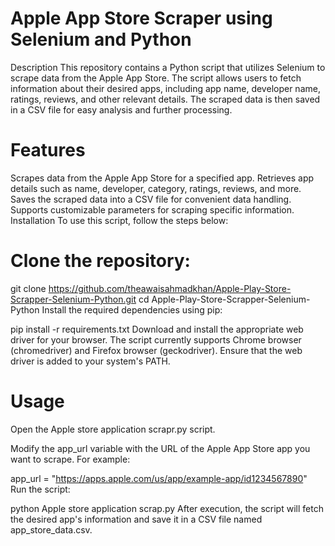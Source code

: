 # Apple App Store Scraper using Selenium and Python
Description
This repository contains a Python script that utilizes Selenium to scrape data from the Apple App Store. The script allows users to fetch information about their desired apps, including app name, developer name, ratings, reviews, and other relevant details. The scraped data is then saved in a CSV file for easy analysis and further processing.

# Features
Scrapes data from the Apple App Store for a specified app.
Retrieves app details such as name, developer, category, ratings, reviews, and more.
Saves the scraped data into a CSV file for convenient data handling.
Supports customizable parameters for scraping specific information.
Installation
To use this script, follow the steps below:

# Clone the repository:

git clone https://github.com/theawaisahmadkhan/Apple-Play-Store-Scrapper-Selenium-Python.git
cd Apple-Play-Store-Scrapper-Selenium-Python
Install the required dependencies using pip:

pip install -r requirements.txt
Download and install the appropriate web driver for your browser. The script currently supports Chrome browser (chromedriver) and Firefox browser (geckodriver). Ensure that the web driver is added to your system's PATH.

# Usage
Open the Apple store application scrapr.py script.

Modify the app_url variable with the URL of the Apple App Store app you want to scrape. For example:

app_url = "https://apps.apple.com/us/app/example-app/id1234567890"
Run the script:

python Apple store application scrap.py
After execution, the script will fetch the desired app's information and save it in a CSV file named app_store_data.csv.
